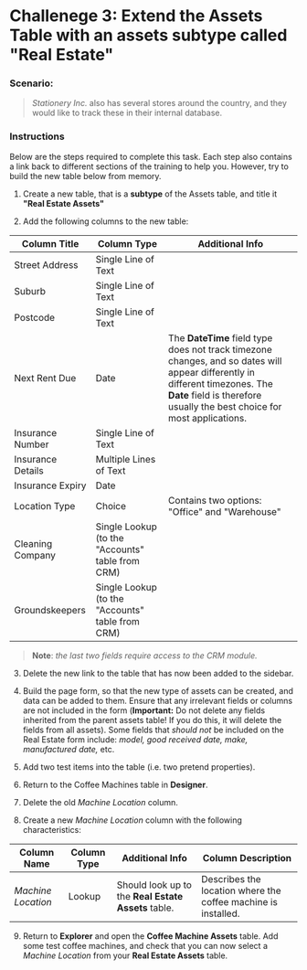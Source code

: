 # **Challenege 3:** Extend the Assets Table with an assets subtype called "Real Estate"
### Scenario:
> *Stationery Inc.* also has several stores around the country, and they would like to track these in their internal database.

### Instructions
Below are the steps required to complete this task. Each step also contains a link back to different sections of the training to help you. However, try to  build the new table below from memory.

1. Create a new table, that is a **subtype** of the Assets table, and title it **"Real Estate Assets"**

2. Add the following columns to the new table:

| Column Title | Column Type | Additional Info |
| --- | --- | --- |
| Street Address | Single Line of Text |
| Suburb | Single Line of Text |
| Postcode | Single Line of Text |
| Next Rent Due | Date | The **DateTime** field type does not track timezone changes, and so dates will appear differently in different timezones. The **Date** field is therefore usually the best choice for most applications.|
| Insurance Number | Single Line of Text |
| Insurance Details | Multiple Lines of Text |
| Insurance Expiry | Date |
| Location Type | Choice | Contains two options: "Office" and "Warehouse" |
| Cleaning Company | Single Lookup (to the "Accounts" table from CRM) |
| Groundskeepers | Single Lookup (to the "Accounts" table from CRM) |

> **Note**: *the last two fields require access to the CRM module.*

3. Delete the new link to the table that has now been added to the sidebar.

4. Build the page form, so that the new type of assets can be created, and data can be added to them. Ensure that any irrelevant fields or columns are not included in the form (**Important:** Do not delete any fields inherited from the parent assets table! If you do this, it will delete the fields from all assets). Some fields that *should not* be included on the Real Estate form include: *model, good received date, make, manufactured date,* etc.

5. Add two test items into the table (i.e. two pretend properties).

6. Return to the Coffee Machines table in **Designer**.

7. Delete the old *Machine Location* column.

8. Create a new *Machine Location* column with the following characteristics:

| Column Name | Column Type | Additional Info | Column Description |
| --- | --- | --- | --- |
| *Machine Location* | Lookup | Should look up to the **Real Estate Assets** table. | Describes the location where the coffee machine is installed. |

9. Return to **Explorer** and open the **Coffee Machine Assets** table. Add some test coffee machines, and check that you can now select a *Machine Location* from your **Real Estate Assets** table.